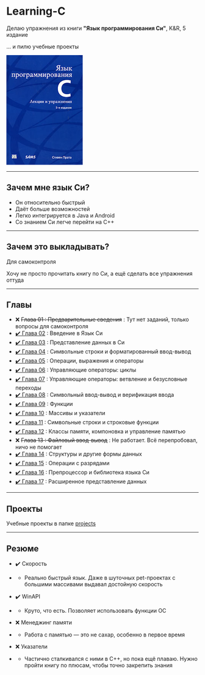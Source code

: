 # Learning-C

Делаю упражнения из книги **"Язык программирования Си"**, K&amp;R, 5 издание

... и пилю учебные проекты

![book](https://raw.githubusercontent.com/andybeardness/Learning-C/main/imgs/book.jpg)

----

## Зачем мне язык Си?

- Он относительно быстрый
- Даёт больше возможностей
- Легко интегрируется в Java и Android
- Со знанием Си легче перейти на C++

----

## Зачем это выкладывать?

Для самоконтроля

Хочу не просто прочитать книгу по Си, а ещё сделать все упражнения оттуда

----

## Главы

- ❌ ~~Глава 01 : Предварительные сведения~~ : Тут нет заданий, только вопросы для самоконтроля
- [✔️ Глава 02](https://github.com/andybeardness/Learning-C/tree/main/chapter-02) : Введение в Язык Си
- [✔️ Глава 03](https://github.com/andybeardness/Learning-C/tree/main/chapter-03) : Представление данных в Си
- [✔️ Глава 04](https://github.com/andybeardness/Learning-C/tree/main/chapter-04) : Cимвольные  строки и  форматированный ввод-вывод
- [✔️ Глава 05](https://github.com/andybeardness/Learning-C/tree/main/chapter-05) : Операции, выражения и операторы
- [✔️ Глава 06](https://github.com/andybeardness/Learning-C/tree/main/chapter-06) : Управляющие операторы: циклы
- [✔️ Глава 07](https://github.com/andybeardness/Learning-C/tree/main/chapter-07) : Управляющие операторы: ветвление и безусловные переходы
- [✔️ Глава 08](https://github.com/andybeardness/Learning-C/tree/main/chapter-08) : Символьный ввод-вывод и верификация ввода
- [✔️ Глава 09](https://github.com/andybeardness/Learning-C/tree/main/chapter-09) : Функции
- [✔️ Глава 10](https://github.com/andybeardness/Learning-C/tree/main/chapter-10) : Массивы и указатели
- [✔️ Глава 11](https://github.com/andybeardness/Learning-C/tree/main/chapter-11) : Символьные строки и строковые функции
- [✔️ Глава 12](https://github.com/andybeardness/Learning-C/tree/main/chapter-12) : Классы памяти, компоновка и управление памятью
- ❌ ~~Глава 13 : Файловый ввод-вывод~~ : Не работает. Всё перепробовал, ничо не помогает
- [✔️ Глава 14](https://github.com/andybeardness/Learning-C/tree/main/chapter-14) : Структуры и другие формы данных
- [✔️ Глава 15](https://github.com/andybeardness/Learning-C/tree/main/chapter-15) : Операции с разрядами
- [✔️ Глава 16](https://github.com/andybeardness/Learning-C/tree/main/chapter-16) : Препроцессор и библиотека языка Си
- [✔️ Глава 17](https://github.com/andybeardness/Learning-C/tree/main/chapter-17) : Расширенное представление данных

----

## Проекты

Учебные проекты в папке [projects](https://github.com/andybeardness/Learning-C/tree/main/projects)

----

## Резюме

- ✔️ Скорость
- - Реально быстрый язык. Даже в шуточных pet-проектах с большими массивами выдавал достойную скорость

- ✔️ WinAPI
- - Круто, что есть. Позволяет использовать функции ОС

- ❌ Менеджинг памяти
- - Работа с памятью — это не сахар, особенно в первое время

- ❌ Указатели
- - Частично сталкивался с ними в C++, но пока ещё плаваю. Нужно пройти книгу по плюсам, чтобы точно закрепить знания
